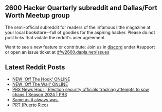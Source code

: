 ## 2600 Hacker Quarterly subreddit and Dallas/Fort Worth Meetup group
The semi-official subreddit for readers of the infamous little magazine at your local bookstore--full of goodies for the aspiring hacker. Please do not post links that violate the reddit's user agreement.

Want to see a new feature or contribute: 
Join us in [discord](https://dfw2600.dapla.net/chat) under #support or open an issue ticket at [dfw2600.dapla.net/issues](https://dfw2600.dapla.net/issues)

## Latest Reddit Posts
<!-- BLOG-POST-LIST:START -->
- [NEW 'Off The Hook' ONLINE](https://2600.com/hook/06-11-2024)
- [NEW 'Off The Wall' ONLINE](https://2600.com/wall/05-11-2024)
- [PBS News Hour | Election security officials tracking attempts to sow chaos | Season 2024 | PBS](https://www.reddit.com/r/2600/comments/1gjz9pb/pbs_news_hour_election_security_officials/)
- [Same as it always was.](https://www.reddit.com/r/2600/comments/1gi8dlo/same_as_it_always_was/)
- [PRT (Puerto Rico)](https://www.reddit.com/r/2600/comments/1ge84pg/prt_puerto_rico/)
<!-- BLOG-POST-LIST:END -->

